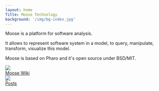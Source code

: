 ```yaml
---
layout: home
Title: Moose Technology
background: '/img/bg-index.jpg'
---
```


Moose is a platform for software analysis.

It allows to represent software system in a model, to query, manipulate, transform, visualize this model.

Moose is based on Pharo and it's open source under BSD/MIT.

<div class="container text-center">
  <div class="row">
    <div class="col">
      <a href="moose-wiki">
        <div>
          <img src="img/coffee96.png" style="pointer-events: none"/>
          <div>Moose Wiki</div>
        </div>
      </a>
    </div>
    <div class="col">
      <a href="posts">
        <div>
          <img src="img/sugar96.png" style="pointer-events: none"/>
          <div>Posts</div>
        </div>
      </a>
    </div>
  </div>
</div>
